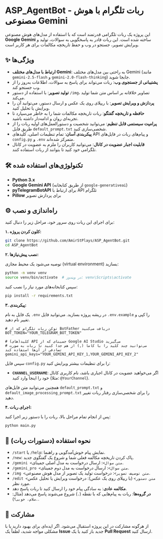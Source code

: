 # ASP_AgentBot - ربات تلگرام با هوش مصنوعی Gemini

این پروژه یک ربات تلگرامی قدرتمند است که با استفاده از مدل‌های هوش مصنوعی **Google Gemini** ساخته شده است. این ربات قادر به پاسخگویی به سوالات، تولید و ویرایش تصویر، جستجو در وب و حفظ تاریخچه مکالمات برای هر کاربر است.

## ✨ ویژگی‌ها

*   **ارتباط با مدل‌های مختلف Gemini**: به راحتی بین مدل‌های مختلف Gemini (مانند `gemini-2.5-flash` و `gemini-2.0-flash-thinking`) جابجا شوید.
*   **پشتیبانی از جستجوی وب**: ربات می‌تواند برای پاسخ به سوالات، اطلاعات به‌روز را از وب جستجو کند.
*   **تولید تصویر**: با استفاده از دستور `/img`، تصاویر خلاقانه بر اساس متن شما تولید می‌کند.
*   **پردازش و ویرایش تصویر**: با ریپلای روی یک عکس و ارسال دستور، می‌توانید آن را ویرایش یا تحلیل کنید.
*   **حافظه و تاریخچه گفتگو**: ربات تاریخچه مکالمات شما را به خاطر می‌سپارد تا تجربه‌ای روان و ادامه‌دار داشته باشید.
*   **پرامپت سیستمی قابل تنظیم**: می‌توانید شخصیت و دستورالعمل‌های اولیه ربات را از طریق فایل `default_prompt.txt` شخصی‌سازی کنید.
*   **پیکربندی آسان**: تمام تنظیمات اصلی، کلیدهای API و پیام‌های ربات در فایل‌های `config.py` و `.env` متمرکز شده‌اند.
*   **قابلیت اجبار عضویت در کانال**: می‌توانید کاربران را ملزم به عضویت در کانال تلگرامی خود کنید تا بتوانند از ربات استفاده کنند.

## 🛠️ تکنولوژی‌های استفاده شده

*   **Python 3.x**
*   **Google Gemini API** (از طریق کتابخانه `google-generativeai`)
*   **pyTelegramBotAPI** برای ارتباط با API تلگرام
*   **Pillow** برای پردازش تصویر

## ⚙️ راه‌اندازی و نصب

برای اجرای این ربات روی سرور خود، مراحل زیر را دنبال کنید:

**۱. کلون کردن پروژه:**

```bash
git clone https://github.com/AmirStPlays/ASP_AgentBot.git
cd ASP_AgentBot
```

**۲. نصب پیش‌نیازها:**

توصیه می‌شود یک محیط مجازی (virtual environment) بسازید:

```bash
python -m venv venv
source venv/bin/activate  # در ویندوز: venv\Scripts\activate
```

سپس کتابخانه‌های مورد نیاز را نصب کنید:

```bash
pip install -r requirements.txt
```

**۳. پیکربندی:**

یک فایل به نام `.env` در ریشه پروژه بسازید. می‌توانید فایل `.env.example` را کپی و تغییر نام دهید.

```env
# توکن ربات تلگرام که از BotFather دریافت می‌کنید
BOT_TOKEN="YOUR_TELEGRAM_BOT_TOKEN"

# کلید(های) API جمینای که از Google AI Studio می‌گیرید
# می‌توانید چند کلید را با کاما (,) از هم جدا کنید تا ربات به صورت تصادفی از آن‌ها استفاده کند
gemini_api_keys="YOUR_GEMINI_API_KEY_1,YOUR_GEMINI_API_KEY_2"
```

سپس فایل `config.py` را برای تنظیمات بیشتر ویرایش کنید:

*   **`CHANNEL_USERNAME`**: اگر می‌خواهید عضویت در کانال اجباری باشد، نام کاربری کانال خود را اینجا وارد کنید (مثلا: `@YourChannel`).

همچنین می‌توانید متن فایل‌های `default_prompt.txt` و `default_image_processing_prompt.txt` را برای شخصی‌سازی رفتار ربات تغییر دهید.

**۴. اجرای ربات:**

پس از انجام تمام مراحل بالا، ربات را با دستور زیر اجرا کنید:

```bash
python main.py
```

## 📝 نحوه استفاده (دستورات ربات)

*   `/start` یا `/help`: نمایش پیام خوش‌آمدگویی و راهنما.
*   `/new`: پاک کردن تاریخچه مکالمه فعلی شما و شروع یک گفتگوی جدید.
*   `/gemini <متن سوال>`: ارسال درخواست به مدل اصلی جمینای.
*   `/gemini_pro <متن سوال>`: ارسال درخواست به مدل دوم جمینای.
*   `/img <متن توصیف تصویر>`: درخواست تولید یک تصویر از مدل هوش مصنوعی.
*   `/edit <متن دستور>` (با ریپلای روی یک عکس): درخواست ویرایش یا تحلیل عکس مورد نظر.
*   **مکالمه عادی**: به سادگی پیام خود را ارسال کنید تا ربات پاسخ دهد.
*   **در گروه‌ها**: ربات به پیام‌هایی که با نقطه (`.`) شروع می‌شوند پاسخ می‌دهد (مثال: `.سلام، خوبی؟`).

## 🤝 مشارکت

از هرگونه مشارکت در این پروژه استقبال می‌شود. اگر ایده‌ای برای بهبود دارید یا با مشکلی مواجه شدید، لطفاً یک **Issue** جدید باز کنید یا یک **Pull Request** ارسال کنید.
